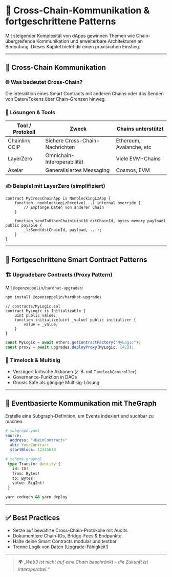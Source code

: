 # 🔄 Cross-Chain-Kommunikation & fortgeschrittene Patterns

Mit steigender Komplexität von dApps gewinnen Themen wie Chain-übergreifende Kommunikation und erweiterbare Architekturen an Bedeutung. Dieses Kapitel bietet dir einen praxisnahen Einstieg.

---

## 🌉 Cross-Chain Kommunikation

### 🌐 Was bedeutet Cross-Chain?

Die Interaktion eines Smart Contracts mit anderen Chains oder das Senden von Daten/Tokens über Chain-Grenzen hinweg.

### 🔧 Lösungen & Tools

| Tool / Protokoll | Zweck                           | Chains unterstützt       |
| ---------------- | ------------------------------- | ------------------------ |
| Chainlink CCIP   | Sichere Cross-Chain-Nachrichten | Ethereum, Avalanche, etc |
| LayerZero        | Omnichain-Interoperabilität     | Viele EVM-Chains         |
| Axelar           | Generalisiertes Messaging       | Cosmos, EVM              |

### ✍️ Beispiel mit LayerZero (simplifiziert)

```solidity
contract MyCrossChainApp is NonblockingLzApp {
    function _nonblockingLzReceive(...) internal override {
        // Empfange Daten von anderer Chain
    }

    function sendToOtherChain(uint16 dstChainId, bytes memory payload) public payable {
        _lzSend(dstChainId, payload, ...);
    }
}
```

---

## 🧠 Fortgeschrittene Smart Contract Patterns

### 🏗️ Upgradebare Contracts (Proxy Pattern)

Mit `@openzeppelin/hardhat-upgrades`:

```bash
npm install @openzeppelin/hardhat-upgrades
```

```solidity
// contracts/MyLogic.sol
contract MyLogic is Initializable {
    uint public value;
    function initialize(uint _value) public initializer {
        value = _value;
    }
}
```

```js
const MyLogic = await ethers.getContractFactory("MyLogic");
const proxy = await upgrades.deployProxy(MyLogic, [42]);
```

### 🔐 Timelock & Multisig

* Verzögert kritische Aktionen (z. B. mit `TimelockController`)
* Governance-Funktion in DAOs
* Gnosis Safe als gängige Multisig-Lösung

---

## 📡 Eventbasierte Kommunikation mit TheGraph

Erstelle eine Subgraph-Definition, um Events indexiert und suchbar zu machen.

```yaml
# subgraph.yaml
source:
  address: "<DeinContract>"
  abi: YourContract
  startBlock: 12345678
```

```graphql
# schema.graphql
 type Transfer @entity {
   id: ID!
   from: Bytes!
   to: Bytes!
   value: BigInt!
 }
```

```bash
yarn codegen && yarn deploy
```

---

## ✅ Best Practices

* Setze auf bewährte Cross-Chain-Protokolle mit Audits
* Dokumentiere Chain-IDs, Bridge-Fees & Endpunkte
* Halte deine Smart Contracts modular und testbar
* Trenne Logik von Daten (Upgrade-Fähigkeit!)

---

> 🌍 *„Web3 ist nicht auf eine Chain beschränkt – die Zukunft ist interoperabel.“*
